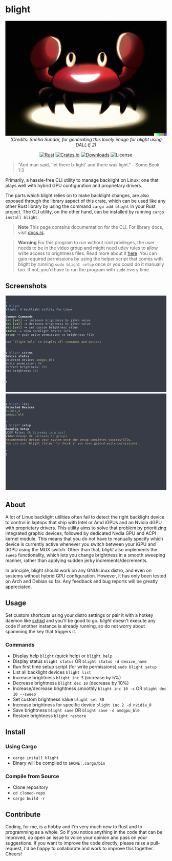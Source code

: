 # blight
<div align="center">

![Generated using Dall-E 2](blightm.png)
*(Credits: Sneha Sundar, for generating this lovely image for blight using DALL·E 2)*

[![Rust](https://github.com/VoltaireNoir/blight/actions/workflows/rust.yml/badge.svg)](https://github.com/VoltaireNoir/blight/actions/workflows/rust.yml)
[![Crates.io](https://img.shields.io/crates/v/blight)](https://crates.io/crates/blight)
[![Downloads](https://img.shields.io/crates/d/blight)](https://crates.io/crates/blight)
![License](https://img.shields.io/crates/l/blight)

</div>

> "And man said, 'let there b-light' and there was light." - Some Book 1:3

Primarily, a hassle-free CLI utility to manage backlight on Linux; one that plays well with hybrid GPU configuration and proprietary drivers.

The parts which blight relies on to make backlight changes, are also exposed through the library aspect of this crate, which can be used like any other Rust library by using the command `cargo add blight` in your Rust project. The CLI utility, on the other hand, can be installed by running `cargo install blight`.

> **Note**
> This page contains documentation for the CLI. For library docs, visit [docs.rs](https://docs.rs/blight/).

> **Warning**
> For this program to run without root privileges, the user needs to be in the video group and might need udev rules to allow write access to brightness files. Read more about it [here](https://wiki.archlinux.org/title/Backlight#ACPI). You can gain required permissions by using the helper script that comes with blight by running `sudo blight setup` once or you could do it manually too. If not, you'd have to run the program with `sudo` every time.

## Screenshots
![](blight_s1.png)
![](blight_s2.png)

## About
A lot of Linux backlight utilities often fail to detect the right backlight device to control in laptops that ship with Intel or Amd iGPUs and an Nvidia dGPU with proprietary drivers. This utility aims to solve that problem by prioritizing integrated graphic devices, followed by dedicated Nvdia GPU and ACPI kernel module. This means that you do not have to manually specify which device is currently active whenever you switch between your iGPU and dGPU using the MUX switch. Other than that, *blight* also implements the `sweep` functionality, which lets you change brightness in a smooth sweeping manner, rather than applying sudden jerky increments/decrements.

In principle, blight should work on any GNU/Linux distro, and even on systems without hybrid GPU configuration. However, it has only been tested on Arch and Debian so far. Any feedback and bug reports will be greatly appreciated.

## Usage
Set custom shortcuts using your distro settings or pair it with a hotkey daemon like [sxhkd](https://github.com/baskerville/sxhkd) and you'll be good to go. *blight* doesn't execute any code if another instance is already running, so do not worry about spamming the key that triggers it.

### Commands
- Display help `blight` (quick help) or `blight help`
- Display status `blight status` OR `blight status -d device_name`
- Run first time setup script (for write permissions) `sudo blight setup`
- List all backlight devices `blight list`
- Increase brightness `blight inc 5` (increase by 5%)
- Decrease brightness `blight dec 10` (decrease by 10%)
- Increase/decrease brightness smoothly `blight inc 10 -s` OR `blight dec 10 --sweep`
- Set custom brightness value `blight set 50`
- Increase brightness for specific device `blight inc 2 -d nvidia_0`
- Save brightness `blight save` OR `blight save -d amdgpu_bl0`
- Restore brightness `blight restore`

## Install
### Using Cargo
- `cargo install blight`
- Binary will be compiled to `$HOME:.cargo/bin`

### Compile from Source
- Clone repository
- `cd cloned-repo`
- `cargo build -r`

## Contribute
Coding, for me, is a hobby and I'm very much new to Rust and to programming as a whole. So if you notice anything in the code that can be improved, do open an issue to voice your opinion and pass on your suggestions. If you want to improve the code directly, please raise a pull-request, I'd be happy to collaborate and work to improve this together. Cheers!

